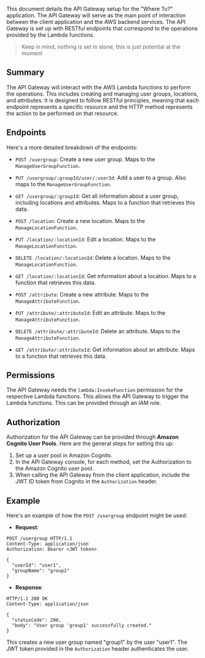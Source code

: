 
This document details the API Gateway setup for the "Where To?" application. The API Gateway will serve as the main point of interaction between the client application and the AWS backend services. The API Gateway is set up with RESTful endpoints that correspond to the operations provided by the Lambda functions.

> Keep in mind, nothing is set in stone, this is just potential at the moment 

## Summary

The API Gateway will interact with the AWS Lambda functions to perform the operations. This includes creating and managing user groups, locations, and attributes. It is designed to follow RESTful principles, meaning that each endpoint represents a specific resource and the HTTP method represents the action to be performed on that resource.

## Endpoints

Here's a more detailed breakdown of the endpoints:

- `POST /usergroup`: Create a new user group. Maps to the `ManageUserGroupFunction`.

- `PUT /usergroup/:groupId/user/:userId`: Add a user to a group. Also maps to the `ManageUserGroupFunction`.

- `GET /usergroup/:groupId`: Get all information about a user group, including locations and attributes. Maps to a function that retrieves this data.

- `POST /location`: Create a new location. Maps to the `ManageLocationFunction`.

- `PUT /location/:locationId`: Edit a location. Maps to the `ManageLocationFunction`.

- `DELETE /location/:locationId`: Delete a location. Maps to the `ManageLocationFunction`.

- `GET /location/:locationId`: Get information about a location. Maps to a function that retrieves this data.

- `POST /attribute`: Create a new attribute. Maps to the `ManageAttributeFunction`.

- `PUT /attribute/:attributeId`: Edit an attribute. Maps to the `ManageAttributeFunction`.

- `DELETE /attribute/:attributeId`: Delete an attribute. Maps to the `ManageAttributeFunction`.

- `GET /attribute/:attributeId`: Get information about an attribute. Maps to a function that retrieves this data.

## Permissions

The API Gateway needs the `lambda:InvokeFunction` permission for the respective Lambda functions. This allows the API Gateway to trigger the Lambda functions. This can be provided through an IAM role.

## Authorization

Authorization for the API Gateway can be provided through **Amazon Cognito User Pools**. Here are the general steps for setting this up:

1. Set up a user pool in Amazon Cognito.
2. In the API Gateway console, for each method, set the Authorization to the Amazon Cognito user pool.
3. When calling the API Gateway from the client application, include the JWT ID token from Cognito in the `Authorization` header.

## Example

Here's an example of how the `POST /usergroup` endpoint might be used:

- **Request**:

```http
POST /usergroup HTTP/1.1
Content-Type: application/json
Authorization: Bearer <JWT token>

{
  "userId": "user1",
  "groupName": "group1"
}
```

- **Response**:

```http
HTTP/1.1 200 OK
Content-Type: application/json

{
  "statusCode": 200,
  "body": "User group 'group1' successfully created."
}
```

This creates a new user group named "group1" by the user "user1". The JWT token provided in the `Authorization` header authenticates the user.
